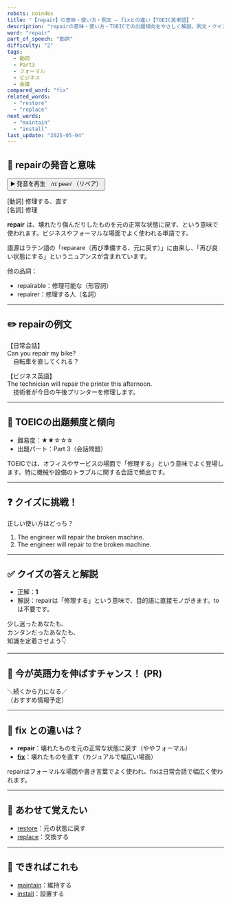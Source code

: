 ```yaml
---
robots: noindex
title: "【repair】の意味・使い方・例文 ― fixとの違い【TOEIC英単語】"
description: "repairの意味・使い方・TOEICでの出題傾向をやさしく解説。例文・クイズ付きでfixとの違いもわかりやすく学べます。"
word: "repair"
part_of_speech: "動詞"
difficulty: "2"
tags:
  - 動詞
  - Part3
  - フォーマル
  - ビジネス
  - 会議
compared_word: "fix"
related_words:
  - "restore"
  - "replace"
next_words:
  - "maintain"
  - "install"
last_update: "2025-05-04"
---
```


## 🔰 repairの発音と意味

<button class="play-audio" onclick="playTTS('repair')">
  <span class="play-audio-main">
    ▶️ 発音を再生　/rɪˈpeər/
  </span>
  <span class="play-audio-sub">
    （リペア）
  </span>
</button>

[動詞] 修理する、直す  
[名詞] 修理

**repair** は、壊れたり傷んだりしたものを元の正常な状態に戻す、という意味で使われます。ビジネスやフォーマルな場面でよく使われる単語です。

語源はラテン語の「reparare（再び準備する、元に戻す）」に由来し、「再び良い状態にする」というニュアンスが含まれています。

他の品詞：  
- repairable：修理可能な（形容詞）
- repairer：修理する人（名詞）

---

## ✏️ repairの例文

【日常会話】  
Can you repair my bike?  
　自転車を直してくれる？

【ビジネス英語】  
The technician will repair the printer this afternoon.  
　技術者が今日の午後プリンターを修理します。

---

## 🎯 TOEICの出題頻度と傾向

- 難易度：★★☆☆☆
- 出題パート：Part 3（会話問題）

TOEICでは、オフィスやサービスの場面で「修理する」という意味でよく登場します。特に機械や設備のトラブルに関する会話で頻出です。

---

## ❓ クイズに挑戦！

正しい使い方はどっち？

1. The engineer will repair the broken machine.  
2. The engineer will repair to the broken machine.

---

## ✅ クイズの答えと解説

- 正解：**1**
- 解説：repairは「修理する」という意味で、目的語に直接モノがきます。toは不要です。

少し迷ったあなたも、  
カンタンだったあなたも、  
知識を定着させよう👇️

---

## 🚀 今が英語力を伸ばすチャンス！ (PR)

<div class="info-center">
＼続くから力になる／<br>  
（おすすめ情報予定）
</div>

---

## 🤔  fix との違いは？

- **repair**：壊れたものを元の正常な状態に戻す（ややフォーマル）
- **[fix](/fix)**：壊れたものを直す（カジュアルで幅広い場面）

repairはフォーマルな場面や書き言葉でよく使われ、fixは日常会話で幅広く使われます。

---

## 🧩 あわせて覚えたい

- [restore](/restore)：元の状態に戻す
- [replace](/replace)：交換する

---

## 📖 できればこれも

- [maintain](/maintain)：維持する
- [install](/install)：設置する

<!-- cvid: aid10_bid33 -->
